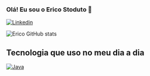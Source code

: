 ### Olá! Eu sou o Erico Stoduto 🤚

[![Linkedin](https://img.shields.io/badge/LinkedIn-0077B5?style=for-the-badge&logo=linkedin&logoColor=white
)](https://www.linkedin.com/in/erico-stoduto-70a8bb22a/)

![Erico GitHub stats](https://github-readme-stats.vercel.app/api?username=Erico-Stoduto&show_icons=true&theme=merko)

## Tecnologia que uso no meu dia a dia

[![Java](https://img.shields.io/badge/Java-ED8B00?style=for-the-badge&logo=java&logoColor=white
)](https://www.linkedin.com/in/erico-stoduto-70a8bb22a/)
